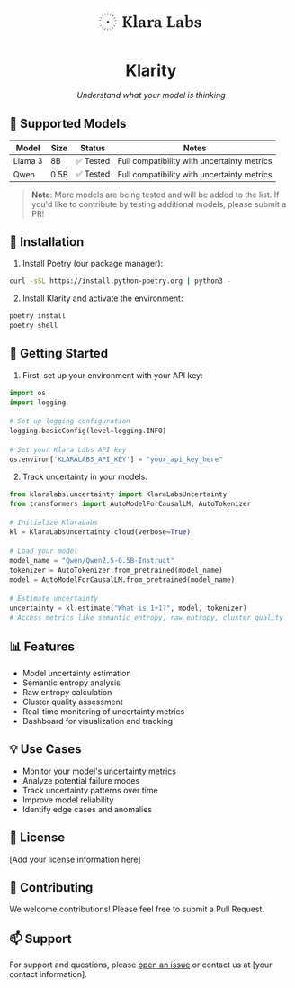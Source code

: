 <div align="center">
  <img src="assets/klaralabs.png" alt="Klara Labs" width="200"/>

  # Klarity 

  _Understand what your model is thinking_
</div>


## 🤖 Supported Models

| Model | Size | Status | Notes |
|-------|-------|--------|--------|
| Llama 3 | 8B | ✅ Tested | Full compatibility with uncertainty metrics |
| Qwen | 0.5B | ✅ Tested | Full compatibility with uncertainty metrics |

> **Note**: More models are being tested and will be added to the list. If you'd like to contribute by testing additional models, please submit a PR!


## 🚀 Installation

1. Install Poetry (our package manager):
```bash
curl -sSL https://install.python-poetry.org | python3 -
```

2. Install Klarity and activate the environment:
```bash
poetry install
poetry shell
```

## 🔧 Getting Started

1. First, set up your environment with your API key:

```python
import os
import logging

# Set up logging configuration
logging.basicConfig(level=logging.INFO)

# Set your Klara Labs API key
os.environ['KLARALABS_API_KEY'] = "your_api_key_here"
```

2. Track uncertainty in your models:

```python
from klaralabs.uncertainty import KlaraLabsUncertainty
from transformers import AutoModelForCausalLM, AutoTokenizer

# Initialize KlaraLabs
kl = KlaraLabsUncertainty.cloud(verbose=True)

# Load your model
model_name = "Qwen/Qwen2.5-0.5B-Instruct"
tokenizer = AutoTokenizer.from_pretrained(model_name)
model = AutoModelForCausalLM.from_pretrained(model_name)

# Estimate uncertainty
uncertainty = kl.estimate("What is 1+1?", model, tokenizer)
# Access metrics like semantic_entropy, raw_entropy, cluster_quality
```

## 📊 Features

- Model uncertainty estimation
- Semantic entropy analysis
- Raw entropy calculation
- Cluster quality assessment
- Real-time monitoring of uncertainty metrics
- Dashboard for visualization and tracking

## 💡 Use Cases

- Monitor your model's uncertainty metrics
- Analyze potential failure modes
- Track uncertainty patterns over time
- Improve model reliability
- Identify edge cases and anomalies

## 📝 License

[Add your license information here]

## 🤝 Contributing

We welcome contributions! Please feel free to submit a Pull Request.

## 📫 Support

For support and questions, please [open an issue](https://github.com/yourusername/klarity/issues) or contact us at [your contact information].
